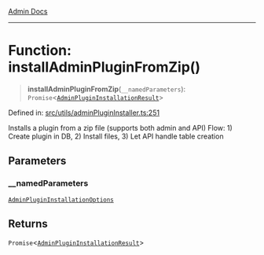 [Admin Docs](/)

***

# Function: installAdminPluginFromZip()

> **installAdminPluginFromZip**(`__namedParameters`): `Promise`\<[`AdminPluginInstallationResult`](../interfaces/AdminPluginInstallationResult.md)\>

Defined in: [src/utils/adminPluginInstaller.ts:251](https://github.com/PalisadoesFoundation/talawa-admin/blob/main/src/utils/adminPluginInstaller.ts#L251)

Installs a plugin from a zip file (supports both admin and API)
Flow: 1) Create plugin in DB, 2) Install files, 3) Let API handle table creation

## Parameters

### \_\_namedParameters

[`AdminPluginInstallationOptions`](../interfaces/AdminPluginInstallationOptions.md)

## Returns

`Promise`\<[`AdminPluginInstallationResult`](../interfaces/AdminPluginInstallationResult.md)\>
